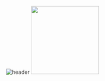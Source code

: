 <div align="center">
  
  ![header](https://capsule-render.vercel.app/api?type=transparent&text=Yechan-Kim&fontColor=64f2a4)
    <!--<a href="https://github.com/PG-RDC">
        <img style="height:180px" src="https://github-readme-stats.vercel.app/api?username=PG-RDC&show_icons=true&include_all_commits=true&theme=transparent&hide_border=true" alt="Yechan's github stats" />
    </a>-->
    <a href="https://github.com/PG-RDC">
        <img style="height:180px" src="https://github-readme-stats.vercel.app/api/top-langs/?username=PG-RDC&layout=compact&theme=transparent&hide_border=true" />
    </a>
</div>
